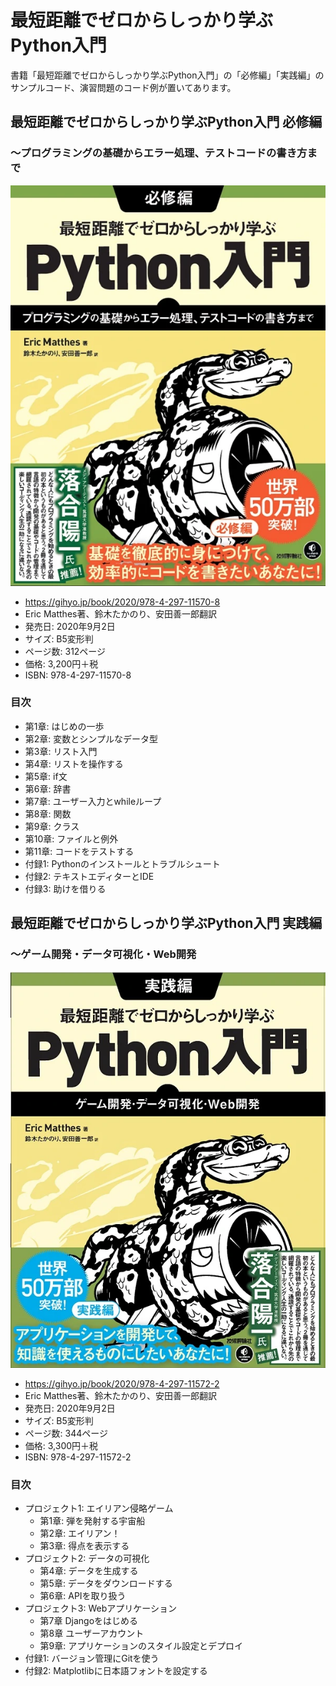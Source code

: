 # 最短距離でゼロからしっかり学ぶPython入門

書籍「最短距離でゼロからしっかり学ぶPython入門」の「必修編」「実践編」のサンプルコード、演習問題のコード例が置いてあります。

## 最短距離でゼロからしっかり学ぶPython入門 必修編

### 〜プログラミングの基礎からエラー処理、テストコードの書き方まで

![最短距離でゼロからしっかり学ぶPython入門 必修編](hisshu.jpg)

* https://gihyo.jp/book/2020/978-4-297-11570-8
* Eric Matthes著、鈴木たかのり、安田善一郎翻訳
* 発売日: 2020年9月2日
* サイズ: B5変形判
* ページ数: 312ページ
* 価格: 3,200円＋税
* ISBN: 978-4-297-11570-8

### 目次

* 第1章: はじめの一歩
* 第2章: 変数とシンプルなデータ型
* 第3章: リスト入門
* 第4章: リストを操作する
* 第5章: if文
* 第6章: 辞書
* 第7章: ユーザー入力とwhileループ
* 第8章: 関数
* 第9章: クラス
* 第10章: ファイルと例外
* 第11章: コードをテストする
* 付録1: Pythonのインストールとトラブルシュート
* 付録2: テキストエディターとIDE
* 付録3: 助けを借りる

## 最短距離でゼロからしっかり学ぶPython入門 実践編

### 〜ゲーム開発・データ可視化・Web開発

![最短距離でゼロからしっかり学ぶPython入門 実践編](jissen.jpg)

* https://gihyo.jp/book/2020/978-4-297-11572-2
* Eric Matthes著、鈴木たかのり、安田善一郎翻訳
* 発売日: 2020年9月2日
* サイズ: B5変形判
* ページ数: 344ページ
* 価格: 3,300円＋税
* ISBN: 978-4-297-11572-2

### 目次

* プロジェクト1: エイリアン侵略ゲーム
  * 第1章: 弾を発射する宇宙船
  * 第2章: エイリアン！
  * 第3章: 得点を表示する
* プロジェクト2: データの可視化
  * 第4章: データを生成する
  * 第5章: データをダウンロードする
  * 第6章: APIを取り扱う
* プロジェクト3: Webアプリケーション
  * 第7章 Djangoをはじめる
  * 第8章 ユーザーアカウント
  * 第9章: アプリケーションのスタイル設定とデプロイ
* 付録1: バージョン管理にGitを使う
* 付録2: Matplotlibに日本語フォントを設定する
